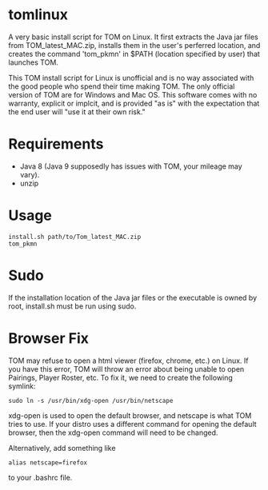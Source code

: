 # tomlinux
A very basic install script for TOM on Linux. It first extracts the Java jar files from TOM_latest_MAC.zip, installs them in the user's perferred location, and creates the command 'tom_pkmn' in $PATH (location specified by user) that launches TOM. 

This TOM install script for Linux is unofficial and is no way associated with the good people who spend their time making TOM. The only official version of TOM are for Windows and Mac OS. This software comes with no warranty, explicit or implcit, and is provided "as is" with the expectation that the end user will "use it at their own risk."

# Requirements
- Java 8 (Java 9 supposedly has issues with TOM, your mileage may vary).
- unzip

# Usage
    
    install.sh path/to/Tom_latest_MAC.zip
    tom_pkmn
    
# Sudo
If the installation location of the Java jar files or the executable is owned by root, install.sh must be run using sudo.

# Browser Fix
TOM may refuse to open a html viewer (firefox, chrome, etc.) on Linux. If you have this error, TOM will throw an error about being unable to open Pairings, Player Roster, etc. To fix it, we need to create the following symlink:

    sudo ln -s /usr/bin/xdg-open /usr/bin/netscape

xdg-open is used to open the default browser, and netscape is what TOM tries to use. If your distro uses a different command for opening the default browser, then the xdg-open command will need to be changed.

Alternatively, add something like

    alias netscape=firefox

to your .bashrc file.
